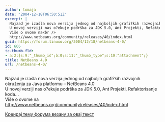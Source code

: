 ```yaml
---
author: tomaja
date: "2004-12-18T06:50:51Z"
excerpt: |
  Najzad je izašla nova verzija jednog od najboljih grafi?kih razvojnih okruženja za Java platformu - NetBeans 4.0<br />
  U novoj verziji nas o?ekuje podrška za JDK 5.0, Ant Projekti, Refaktorisanje koda...<br />
  Više o ovome na<br />
  http://www.netbeans.org/community/releases/40/index.html
guid: https://forum.linuxo.org/2004/12/18/netbeans-4-0/
id: 666
tc-thumb-fld:
- a:2:{s:9:"_thumb_id";b:0;s:11:"_thumb_type";s:10:"attachment";}
title: NetBeans 4.0
url: /netbeans-4-0/
---
```

Najzad je izašla nova verzija jednog od najboljih grafi?kih razvojnih okruženja za Java platformu &#8211; NetBeans 4.0  
U novoj verziji nas o?ekuje podrška za JDK 5.0, Ant Projekti, Refaktorisanje koda&#8230;  
Više o ovome na  
http://www.netbeans.org/community/releases/40/index.html<!--break-->

[Креирај тему форума везану за овај текст](https://linuxo.org/nova-tema-na-forumu/?se_pid=666)